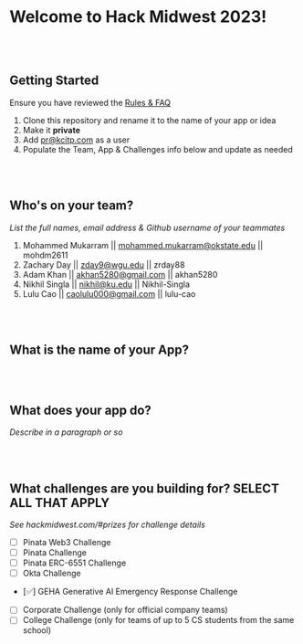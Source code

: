 # Welcome to Hack Midwest 2023!
<br /><br />


## Getting Started
Ensure you have reviewed the [Rules & FAQ](https://hackmidwest.com/#faq)
1. Clone this repository and rename it to the name of your app or idea
2. Make it **private**
3. Add pr@kcitp.com as a user
4. Populate the Team, App & Challenges info below and update as needed

<br /><br />

## Who's on your team?
*List the full names,  email address & Github username of your teammates*

1. Mohammed Mukarram  || mohammed.mukarram@okstate.edu || mohdm2611
2. Zachary Day || zday9@wgu.edu || zrday88
3. Adam Khan || akhan5280@gmail.com || akhan5280
4. Nikhil Singla || nikhil@ku.edu || Nikhil-Singla
5. Lulu Cao || caolulu000@gmail.com || lulu-cao

<br /><br />


## What is the name of your App?

<br /><br />

## What does your app do?
*Describe in a paragraph or so*

<br /><br />


## What challenges are you building for? SELECT ALL THAT APPLY
*See hackmidwest.com/#prizes for challenge details*
- [ ]  Pinata Web3 Challenge
- [ ]  Pinata Challenge
- [ ]  Pinata ERC-6551 Challenge
- [ ]  Okta Challenge
- [✅]  GEHA Generative AI Emergency Response Challenge
- [ ]  Corporate Challenge (only for official company teams)
- [ ]  College Challenge (only for teams of up to 5 CS students from the same school)

<br /><br />




